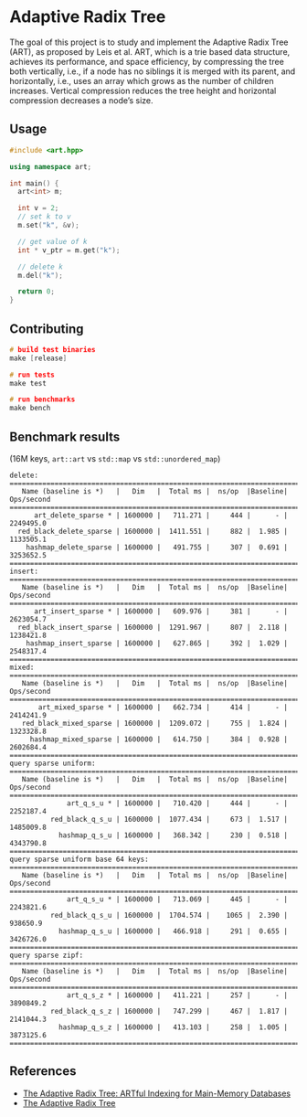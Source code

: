 # Adaptive Radix Tree

The goal of this project is to study and implement the Adaptive Radix Tree (ART), 
as proposed by Leis et al. ART, which is a trie based data structure, achieves 
its performance, and space efficiency, by compressing the tree both vertically, 
i.e., if a node has no siblings it is merged with its parent, and horizontally, 
i.e., uses an array which grows as the number of children increases. Vertical 
compression reduces the tree height and horizontal compression decreases a node’s size.

## Usage

```cpp
#include <art.hpp>

using namespace art;

int main() {
  art<int> m;

  int v = 2;
  // set k to v
  m.set("k", &v);

  // get value of k
  int * v_ptr = m.get("k");

  // delete k
  m.del("k");

  return 0;
}
```

## Contributing

```cpp
# build test binaries
make [release]

# run tests
make test

# run benchmarks
make bench
```

## Benchmark results 
(16M keys, `art::art` vs `std::map` vs `std::unordered_map`)
```
delete:
===============================================================================
   Name (baseline is *)   |   Dim   |  Total ms |  ns/op  |Baseline| Ops/second
===============================================================================
      art_delete_sparse * | 1600000 |   711.271 |     444 |      - |  2249495.0
  red_black_delete_sparse | 1600000 |  1411.551 |     882 |  1.985 |  1133505.1
    hashmap_delete_sparse | 1600000 |   491.755 |     307 |  0.691 |  3253652.5
===============================================================================
insert:
===============================================================================
   Name (baseline is *)   |   Dim   |  Total ms |  ns/op  |Baseline| Ops/second
===============================================================================
      art_insert_sparse * | 1600000 |   609.976 |     381 |      - |  2623054.7
  red_black_insert_sparse | 1600000 |  1291.967 |     807 |  2.118 |  1238421.8
    hashmap_insert_sparse | 1600000 |   627.865 |     392 |  1.029 |  2548317.4
===============================================================================
mixed:
===============================================================================
   Name (baseline is *)   |   Dim   |  Total ms |  ns/op  |Baseline| Ops/second
===============================================================================
       art_mixed_sparse * | 1600000 |   662.734 |     414 |      - |  2414241.9
   red_black_mixed_sparse | 1600000 |  1209.072 |     755 |  1.824 |  1323328.8
     hashmap_mixed_sparse | 1600000 |   614.750 |     384 |  0.928 |  2602684.4
===============================================================================
query sparse uniform:
===============================================================================
   Name (baseline is *)   |   Dim   |  Total ms |  ns/op  |Baseline| Ops/second
===============================================================================
              art_q_s_u * | 1600000 |   710.420 |     444 |      - |  2252187.4
          red_black_q_s_u | 1600000 |  1077.434 |     673 |  1.517 |  1485009.8
            hashmap_q_s_u | 1600000 |   368.342 |     230 |  0.518 |  4343790.8
===============================================================================
query sparse uniform base 64 keys:
===============================================================================
   Name (baseline is *)   |   Dim   |  Total ms |  ns/op  |Baseline| Ops/second
===============================================================================
              art_q_s_u * | 1600000 |   713.069 |     445 |      - |  2243821.6
          red_black_q_s_u | 1600000 |  1704.574 |    1065 |  2.390 |   938650.9
            hashmap_q_s_u | 1600000 |   466.918 |     291 |  0.655 |  3426726.0
===============================================================================
query sparse zipf:
===============================================================================
   Name (baseline is *)   |   Dim   |  Total ms |  ns/op  |Baseline| Ops/second
===============================================================================
              art_q_s_z * | 1600000 |   411.221 |     257 |      - |  3890849.2
          red_black_q_s_z | 1600000 |   747.299 |     467 |  1.817 |  2141044.3
            hashmap_q_s_z | 1600000 |   413.103 |     258 |  1.005 |  3873125.6
===============================================================================
```

## References

* [The Adaptive Radix Tree: ARTful Indexing for Main-Memory Databases](http://www-db.in.tum.de/~leis/papers/ART.pdf)
* [The Adaptive Radix Tree](http://rafaelkallis.com/static/media/the_adaptive_radix_tree_rafael_kallis.23779b20.pdf)
